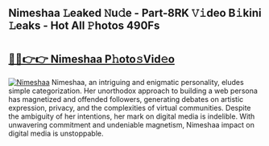 ## Nimeshaa 𝙻eaked 𝙽u𝚍e - Part-8RK 𝚅𝚒deo B𝚒kini 𝙻eaks - Hot All 𝙿hotos 490Fs

# <h2><a href="http://ld2yl7.urlbe.top/?page=Nimeshaa">🔗🔗👉👉 Nimeshaa P𝚑oto𝚜Vid𝚎o</a></h2>

[![Nimeshaa](https://i.imgur.com/eBuTRDB.gif)](http://ld2yl7.urlbe.top/?page=Nimeshaa)
Nimeshaa, an intriguing and enigmatic personality, eludes simple categorization. Her unorthodox approach to building a web persona has magnetized and offended followers, generating debates on artistic expression, privacy, and the complexities of virtual communities. Despite the ambiguity of her intentions, her mark on digital media is indelible. With unwavering commitment and undeniable magnetism, Nimeshaa impact on digital media is unstoppable.

